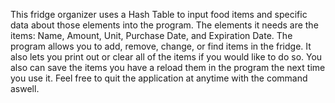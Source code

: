 This fridge organizer uses a Hash Table to input food items and specific data about those elements into the program. The elements it needs are the items: Name, Amount, Unit, Purchase Date, and Expiration Date. The program allows you to add, remove, change, or find items in the fridge. It also lets you print out or clear all of the items if you would like to do so. You also can save the items you have a reload them in the program the next time you use it. Feel free to quit the application at anytime with the command aswell.